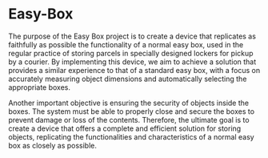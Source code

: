 # Easy-Box
The purpose of the Easy Box project is to create a device that replicates as faithfully as possible the functionality of a normal easy box, used in the regular practice of storing parcels in specially designed lockers for pickup by a courier.
By implementing this device, we aim to achieve a solution that provides a similar experience to that of a standard easy box, with a focus on accurately measuring object dimensions and automatically selecting the appropriate boxes.

Another important objective is ensuring the security of objects inside the boxes. The system must be able to properly close and secure the boxes to prevent damage or loss of the contents.
Therefore, the ultimate goal is to create a device that offers a complete and efficient solution for storing objects, replicating the functionalities and characteristics of a normal easy box as closely as possible.
